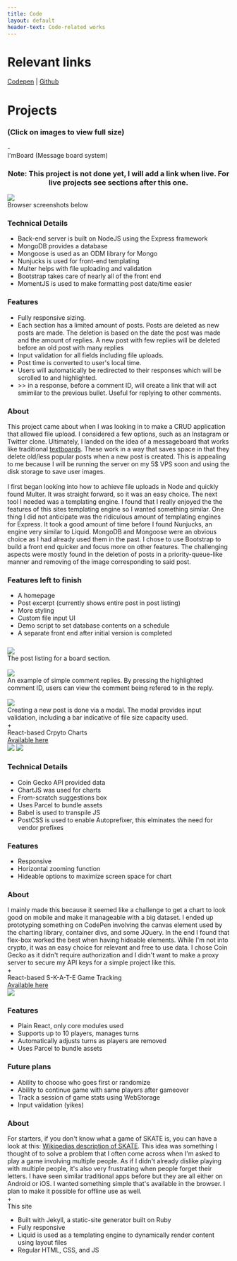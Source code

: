 ```yaml
---
title: Code
layout: default
header-text: Code-related works
---
```


# Relevant links

<div class="proflinks">
    <a class="proflink" href="http://www.codepen.io/adrfig96">Codepen</a> | 
    <a class="proflink" href="http://www.github.com/adrfig966">Github</a>
</div>

# Projects
### (Click on images to view full size)

<div class="project-title noselect" data-tab-target="tab1">
    <div class="tab-button-icon">-</div>I'mBoard (Message board system)
</div>

<div class="tab-container" id="tab1" data-tab-group=1 data-tab-open>
    <h3 style="text-align:center;">Note: This project is not done yet, I will add a link when live. For live projects see sections after this one. </h3>
    <div class="mockup-container">
        <img class="mockup-image" src="https://res.cloudinary.com/dwdubcw9r/image/upload/v1570240153/BoardMobile1_p37occ.png">
        <figcaption>Browser screenshots below</figcaption>
    </div>
    <div class="project-description" style="padding-bottom: 10px;">
        <div>
            <h3>Technical Details</h3>
            <ul>
                <li>Back-end server is built on NodeJS using the Express framework</li>
                <li>MongoDB provides a database</li>
                <li>Mongoose is used as an ODM library for Mongo</li>
                <li>Nunjucks is used for front-end templating</li>
                <li>Multer helps with file uploading and validation</li>
                <li>Bootstrap takes care of nearly all of the front end</li>
                <li>MomentJS is used to make formatting post date/time easier</li>
            </ul>
            <h3>Features</h3>
            <ul>
                <li>Fully responsive sizing.</li>
                <li>Each section has a limited amount of posts. Posts are deleted as new posts are made. The deletion is based on the date the post was made and the amount of replies. A new post with few replies will be deleted before an old post with many replies</li>
                <li>Input validation for all fields including file uploads.</li>
                <li>Post time is converted to user's local time.</li>
                <li>Users will automatically be redirected to their responses which will be scrolled to and highlighted.</li>
                <li>>> in a response, before a comment ID, will create a link that will act smimilar to the previous bullet. Useful for replying to other comments.</li>
            </ul>
        </div>
        <div>
            <h3>About</h3>
            This project came about when I was looking in to make a CRUD application that allowed file upload. I considered a few options, such as an Instagram or Twitter clone. Ultimately, I landed on the idea of a messageboard that works like traditional <a href="www.google.com">textboards</a>. These work in a way that saves space in that they delete old/less popular posts when a new post is created. This is appealing to me because I will be running the server on my 5$ VPS soon and using the disk storage to save user images.
            <br><br>
            I first began looking into how to achieve file uploads in Node and quickly found Multer. It was straight forward, so it was an easy choice. The next tool I needed was a templating engine. I found that I really enjoyed the the features of this sites templating engine so I wanted something similar. One thing I did not anticipate was the ridiculous amount of templating engines for Express. It took a good amount of time before I found Nunjucks, an engine very similar to Liquid. MongoDB and Mongoose were an obvious choice as I had already used them in the past. I chose to use Bootstrap to build a front end quicker and focus more on other features. The challenging aspects were mostly found in the deletion of posts in a priority-queue-like manner and removing of the image corresponding to said post.
            <h3>Features left to finish</h3>
            <ul>
                <li>A homepage</li>
                <li>Post excerpt (currently shows entire post in post listing)</li>
                <li>More styling</li>
                <li>Custom file input UI</li>
                <li>Demo script to set database contents on a schedule</li>
                <li>A separate front end after initial version is completed</li>
            </ul>
        </div>
    </div>
    <div class="mockup-container">
        <img class="mockup-image" src="https://res.cloudinary.com/dwdubcw9r/image/upload/v1570240154/BoardMockup1_lgvns2.png">
        <br>
        <figcaption>The post listing for a board section.</figcaption><br>
        <img class="mockup-image" src="https://res.cloudinary.com/dwdubcw9r/image/upload/v1570240153/BoardMockup2_pcmlxn.png">
        <br>
        <figcaption>An example of simple comment replies. By pressing the highlighted comment ID, users can view the comment being refered to in the reply.</figcaption><br>
        <img class="mockup-image" src="https://res.cloudinary.com/dwdubcw9r/image/upload/v1570240153/BoardMockup3_ku1ldq.png"><br>
        <figcaption>Creating a new post is done via a modal. The modal provides input validation, including a bar indicative of file size capacity used.</figcaption>
    </div>
</div>

<div class="project-title noselect" data-tab-target="tab2">
    <div class="tab-button-icon">+</div>React-based Crpyto Charts
</div>

<div class="tab-container" id="tab2" data-tab-group=1>
    <a href="http://charts.afigueroa.xyz" target="_blank">Available here</a>
    <div class="mockup-container">
        <img class="mockup-image" src="https://res.cloudinary.com/dwdubcw9r/image/upload/v1570240156/Mockup2_cjxh3t.png">
        <img class="mockup-image" src="https://res.cloudinary.com/dwdubcw9r/image/upload/v1570240155/Mockup1_zbzrz7.png">
    </div>
    <div class="project-description">
        <div>
            <h3>Technical Details</h3>
            <ul>
                <li>Coin Gecko API provided data</li>
                <li>ChartJS was used for charts</li>
                <li>From-scratch suggestions box</li>
                <li>Uses Parcel to bundle assets</li>
                <li>Babel is used to transpile JS</li>
                <li>PostCSS is used to enable Autoprefixer, this elminates the need for vendor prefixes</li>
            </ul>
            <h3>Features</h3>
            <ul>
                <li>Responsive</li>
                <li>Horizontal zooming function</li>
                <li>Hideable options to maximize screen space for chart</li>
            </ul>
        </div>
        <div>
            <h3>About</h3>
            I mainly made this because it seemed like a challenge to get a chart to look good on mobile and make it manageable with a big dataset. I ended up prototyping something on CodePen involving the canvas element used by the charting library, container divs, and some JQuery. In the end I found that flex-box worked the best when having hideable elements. While I'm not into crypto, it was an easy choice for relevant and free to use data. I chose Coin Gecko as it didn't require authorization and I didn't want to make a proxy server to secure my API keys for a simple project like this.
        </div>
    </div>
</div>

<div class="project-title noselect" data-tab-target="tab3">
    <div class="tab-button-icon">+</div>React-based S-K-A-T-E Game Tracking
</div>

<div class="tab-container" id="tab3" data-tab-group=1>
    <a href="http://skate.afigueroa.xyz" target="_blank">Available here</a>
    <div class="mockup-container">
        <img class="mockup-image" src="https://res.cloudinary.com/dwdubcw9r/image/upload/v1570240157/Mockup3_yyiege.png">
    </div>
    <div class="project-description">
        <div>
            <h3>Features</h3>
            <ul>
                <li>Plain React, only core modules used</li>
                <li>Supports up to 10 players, manages turns</li>
                <li>Automatically adjusts turns as players are removed</li>
                <li>Uses Parcel to bundle assets</li>
            </ul>
            <h3>Future plans</h3>
            <ul>
                <li>Ability to choose who goes first or randomize</li>
                <li>Ability to continue game with same players after gameover</li>
                <li>Track a session of game stats using WebStorage</li>
                <li>Input validation (yikes)</li>
            </ul>
        </div>
        <div>
            <h3>About</h3>
            For starters, if you don't know what a game of SKATE is, you can have a look at this:
            <a href="https://en.wikipedia.org/wiki/Game_of_Skate">Wikipedias description of SKATE</a>.
            This idea was something I thought of to solve a problem that I often come across when I'm asked to play a game involving multiple people. As if I didn't already dislike playing with multiple people, it's also very frustrating when people forget their letters. I have seen similar traditional apps before but they are all either on Android or iOS. I wanted something simple that's available in the browser. I plan to make it possible for offline use as well.
        </div>
    </div>
</div>

<div class="project-title noselect" data-tab-target="tab4">
    <div class="tab-button-icon">+</div>This site
</div>

<div class="tab-container" id="tab4" data-tab-group=1>
    <div>
        <ul>
            <li>Built with Jekyll, a static-site generator built on Ruby</li>
            <li>Fully responsive</li>
            <li>Liquid is used as a templating engine to dynamically render content using layout files</li>
            <li>Regular HTML, CSS, and JS</li>
        </ul>
    </div>
</div>
